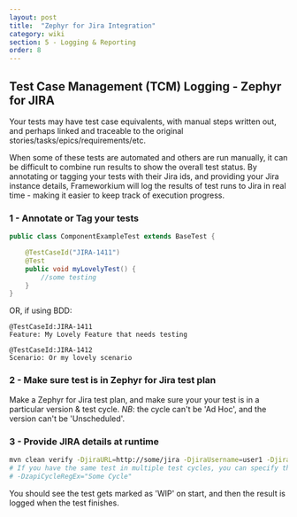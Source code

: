 ```yaml
---
layout: post
title:  "Zephyr for Jira Integration"
category: wiki
section: 5 - Logging & Reporting
order: 8
---
```


## Test Case Management (TCM) Logging - Zephyr for JIRA

Your tests may have test case equivalents, with manual steps written out,
and perhaps linked and traceable to the original stories/tasks/epics/requirements/etc.

When some of these tests are automated and others are run manually, it can be difficult to combine 
run results to show the overall test status.
By annotating or tagging your tests with their Jira ids, and providing your Jira instance details,
Frameworkium will log the results of test runs to Jira in real time - making it easier to keep track of execution progress.

### 1 - Annotate or Tag your tests

```java
public class ComponentExampleTest extends BaseTest {

    @TestCaseId("JIRA-1411")
    @Test
    public void myLovelyTest() {
        //some testing
    }
}
```

OR, if using BDD:

```
@TestCaseId:JIRA-1411
Feature: My Lovely Feature that needs testing

@TestCaseId:JIRA-1412
Scenario: Or my lovely scenario
```

### 2 - Make sure test is in Zephyr for Jira test plan

Make a Zephyr for Jira test plan, and make sure your your test is in a particular version & test cycle.
*NB*: the cycle can't be 'Ad Hoc', and the version can't be 'Unscheduled'.

### 3 - Provide JIRA details at runtime

```bash
mvn clean verify -DjiraURL=http://some/jira -DjiraUsername=user1 -DjiraPassword=pword -DresultVersion="Version 2.14.8"
# If you have the same test in multiple test cycles, you can specify the cycle with:
# -DzapiCycleRegEx="Some Cycle"
```

You should see the test gets marked as 'WIP' on start, and then the result is logged when the test finishes.
